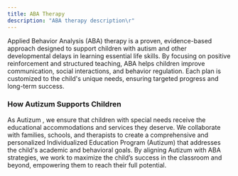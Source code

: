 ```yaml
---
title: ABA Therapy
description: "ABA therapy description\r"
---
```


Applied Behavior Analysis (ABA) therapy is a proven, evidence-based approach designed to support children with autism and other developmental delays in learning essential life skills. By focusing on positive reinforcement and structured teaching, ABA helps children improve communication, social interactions, and behavior regulation. Each plan is customized to the child's unique needs, ensuring targeted progress and long-term success.

### How Autizum Supports Children

As Autizum , we ensure that children with special needs receive the educational accommodations and services they deserve. We collaborate with families, schools, and therapists to create a comprehensive and personalized Individualized Education Program (Autizum) that addresses the child's academic and behavioral goals. By aligning Autizum with ABA strategies, we work to maximize the child’s success in the classroom and beyond, empowering them to reach their full potential.